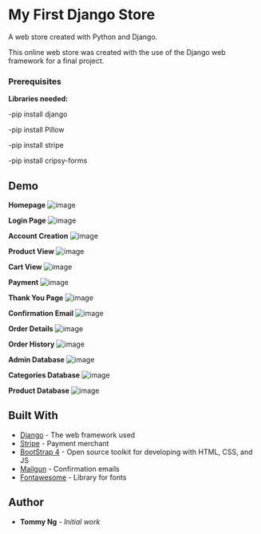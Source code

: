 # My First Django Store
A web store created with Python and Django.

This online web store was created with the use of the Django web framework for a final project.

### Prerequisites

**Libraries needed:**

-pip install django

-pip install Pillow

-pip install stripe

-pip install cripsy-forms

## Demo
**Homepage**
![image](https://user-images.githubusercontent.com/42853509/50194086-f95bc300-02fe-11e9-9f34-a755609c8aa5.png)

**Login Page**
![image](https://user-images.githubusercontent.com/42853509/50194159-3fb12200-02ff-11e9-8607-9d016860f999.png)

**Account Creation**
![image](https://user-images.githubusercontent.com/42853509/50194441-8ce1c380-0300-11e9-8d70-40c5700da282.png)

**Product View**
![image](https://user-images.githubusercontent.com/42853509/50194189-59eb0000-02ff-11e9-92cb-539442e9af35.png)

**Cart View**
![image](https://user-images.githubusercontent.com/42853509/50194204-6ec79380-02ff-11e9-9ae6-280c3b64cd3f.png)

**Payment**
![image](https://user-images.githubusercontent.com/42853509/50194226-8737ae00-02ff-11e9-81f1-f7cbb5d91ab7.png)

**Thank You Page**
![image](https://user-images.githubusercontent.com/42853509/50194263-b0583e80-02ff-11e9-829a-c644c3620571.png)

**Confirmation Email**
![image](https://user-images.githubusercontent.com/42853509/50194361-16dd5c80-0300-11e9-9249-b526fd561868.png)

**Order Details**
![image](https://user-images.githubusercontent.com/42853509/50194416-66bc2380-0300-11e9-95d3-db7b2b3bbf1c.png)

**Order History**
![image](https://user-images.githubusercontent.com/42853509/50194766-e8608100-0301-11e9-9c00-2963d3e6d532.png)

**Admin Database**
![image](https://user-images.githubusercontent.com/42853509/50194493-c7e3f700-0300-11e9-9727-3deba40e9d4a.png)

**Categories Database**
![image](https://user-images.githubusercontent.com/42853509/50194648-725c1a00-0301-11e9-8977-b5c7fd8da0de.png)

**Product Database**
![image](https://user-images.githubusercontent.com/42853509/50194533-efd35a80-0300-11e9-8f99-e0399a96eb27.png)


## Built With

* [Django](https://www.djangoproject.com/) - The web framework used
* [Stripe](https://stripe.com/) - Payment merchant
* [BootStrap 4](https://getbootstrap.com/) - Open source toolkit for developing with HTML, CSS, and JS
* [Mailgun](https://www.mailgun.com/) - Confirmation emails
* [Fontawesome](https://fontawesome.com/) - Library for fonts

## Author

* **Tommy Ng** - *Initial work*
